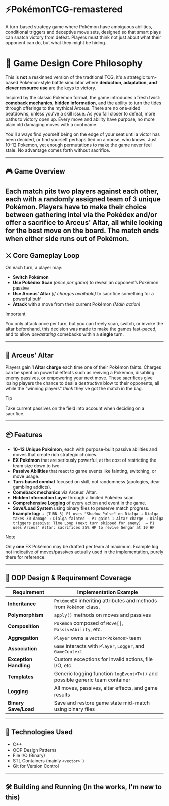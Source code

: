 # ⚡PokémonTCG-remastered
A turn-based strategy game where Pokémon have ambiguous abilities, conditional triggers and deceptive move sets, designed so that smart plays can snatch victory from defeat. Players must think not just about what their opponent can do, but what they might be hiding. 

# 🧠 Game Design Core Philosophy
This is **not** a reskinned version of the tradtional TCG, it's a strategic turn-based Pokémon-style battle simulator where **deduction, adaptation, and clever resource use** are the keys to victory.

Inspired by the classic Pokémon format, the game introduces a fresh twist: **comeback mechanics**, **hidden information**, and the ability to turn the tides through offerings to the mythical Arceus. There are no one-sided beatdowns, unless you've a skill issue. As you fall closer to defeat, more paths to victory open up. Every move and ability have purpose, no more plain old damaging moves with a cool name. 

You'll always find yourself being on the edge of your seat until a victor has been decided, or find yourself perhaps tied on a noose, who knows. Just 10-12 Pokemon, yet enough permutations to make the game never feel stale. No advantage comes forth without sacrifice.

---

## 🎮 Game Overview

Each match pits two players against each other, each with a **randomly assigned team of 3 unique Pokémon**. Players have to make their choice between gathering intel via the **Pokédex** and/or offer a sacrifice to **Arceus' Altar**, all while looking for the best move on the board. The match ends when either side runs out of Pokémon.
---

## ⚔️ Core Gameplay Loop

On each turn, a player may:

- **Switch Pokémon** 
- **Use Pokédex Scan** *(once per game)* to reveal an opponent’s Pokémon passive
- **Use Arceus’ Altar** *(if charges available)* to sacrifice something for a powerful buff
- **Attack** with a move from their current Pokémon *(Main action)*

> [!IMPORTANT]
> You only attack once per turn, but you can freely scan, switch, or invoke the altar beforehand, this decision was made to make the games fast-paced, and to allow *devastating* comebacks within a **single** turn.

---

## 🔱 Arceus’ Altar

Players gain **1 Altar charge** each time one of their Pokémon faints. Charges can be spent on powerful effects such as reviving a Pokémon, disabling enemy passives, or empowering your next move. These sacrifices give losing players the chance to deal a *destructive* blow to their opponents, all while the "winning players" *think* they've got the match in the bag.

> [!TIP]
> Take current passives on the field into account when deciding on a sacrifice.

---

## 📦 Features

- **10–12 Unique Pokémon**, each with purpose-built passive abilities and moves that create rich strategic choices.
- **EX Pokémon** that are seriously powerful, at the cost of restricting the team size down to two.
- **Passive Abilities** that react to game events like fainting, switching, or move usage.
- **Turn-based combat** focused on skill, not randomness (apologies, dear gambling addicts).
- **Comeback mechanics** via Arceus’ Altar.
- **Hidden Information Layer** through a limited Pokédex scan.
- **Comprehensive Logging** of every action and event in the game.
- **Save/Load System** using binary files to preserve match progress.
**Example log:**
`→ [TURN 3] P1 uses "Shadow Pulse" on Dialga
→ Dialga takes 30 damage
→ Dialga fainted
→ P1 gains 1 Altar charge
→ Dialga triggers passive: Time Loop (next turn skipped for enemy) 
→ P1 uses Arceus' Altar: sacrifices 25% HP to revive Gengar at 10 HP`

> [!NOTE]
> Only **one** EX Pokémon may be drafted per team at maximum. Example log not indicative of moves/passives actually used in the implementation, purely there for reference.

---

## 🧠 OOP Design & Requirement Coverage

| Requirement               | Implementation Example                                      |
|--------------------------|-------------------------------------------------------------|
| **Inheritance**          | `PokémonEX` inheriting attributes and methods from `Pokémon` class.|
| **Polymorphism**         | `apply()` methods on moves and passives                     |
| **Composition**          | `Pokemon` composed of `Move[]`, `PassiveAbility`, etc.      |
| **Aggregation**          | `Player` owns a `vector<Pokemon>` team                      |
| **Association**          | `Game` interacts with `Player`, `Logger`, and `GameContext` |
| **Exception Handling**   | Custom exceptions for invalid actions, file I/O, etc.       |
| **Templates**            | Generic logging function `logEvent<T>()` and possible generic team container |
| **Logging**              | All moves, passives, altar effects, and game results|
| **Binary Save/Load**     | Save and restore game state mid-match using binary files    |

---

## 🧪 Technologies Used

- C++  
- OOP Design Patterns  
- File I/O (Binary)  
- STL Containers (mainly `<vector> `)
- Git for Version Control

---

## 🛠️ Building and Running (In the works, I'm new to this)
